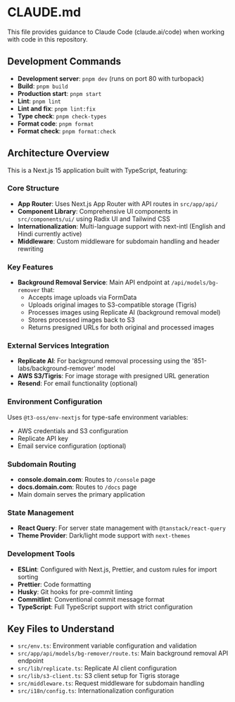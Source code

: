 # CLAUDE.md

This file provides guidance to Claude Code (claude.ai/code) when working with code in this repository.

## Development Commands

- **Development server**: `pnpm dev` (runs on port 80 with turbopack)
- **Build**: `pnpm build`
- **Production start**: `pnpm start`
- **Lint**: `pnpm lint`
- **Lint and fix**: `pnpm lint:fix`
- **Type check**: `pnpm check-types`
- **Format code**: `pnpm format`
- **Format check**: `pnpm format:check`

## Architecture Overview

This is a Next.js 15 application built with TypeScript, featuring:

### Core Structure

- **App Router**: Uses Next.js App Router with API routes in `src/app/api/`
- **Component Library**: Comprehensive UI components in `src/components/ui/` using Radix UI and Tailwind CSS
- **Internationalization**: Multi-language support with next-intl (English and Hindi currently active)
- **Middleware**: Custom middleware for subdomain handling and header rewriting

### Key Features

- **Background Removal Service**: Main API endpoint at `/api/models/bg-remover` that:
  - Accepts image uploads via FormData
  - Uploads original images to S3-compatible storage (Tigris)
  - Processes images using Replicate AI (background removal model)
  - Stores processed images back to S3
  - Returns presigned URLs for both original and processed images

### External Services Integration

- **Replicate AI**: For background removal processing using the '851-labs/background-remover' model
- **AWS S3/Tigris**: For image storage with presigned URL generation
- **Resend**: For email functionality (optional)

### Environment Configuration

Uses `@t3-oss/env-nextjs` for type-safe environment variables:

- AWS credentials and S3 configuration
- Replicate API key
- Email service configuration (optional)

### Subdomain Routing

- **console.domain.com**: Routes to `/console` page
- **docs.domain.com**: Routes to `/docs` page
- Main domain serves the primary application

### State Management

- **React Query**: For server state management with `@tanstack/react-query`
- **Theme Provider**: Dark/light mode support with `next-themes`

### Development Tools

- **ESLint**: Configured with Next.js, Prettier, and custom rules for import sorting
- **Prettier**: Code formatting
- **Husky**: Git hooks for pre-commit linting
- **Commitlint**: Conventional commit message format
- **TypeScript**: Full TypeScript support with strict configuration

## Key Files to Understand

- `src/env.ts`: Environment variable configuration and validation
- `src/app/api/models/bg-remover/route.ts`: Main background removal API endpoint
- `src/lib/replicate.ts`: Replicate AI client configuration
- `src/lib/s3-client.ts`: S3 client setup for Tigris storage
- `src/middleware.ts`: Request middleware for subdomain handling
- `src/i18n/config.ts`: Internationalization configuration
